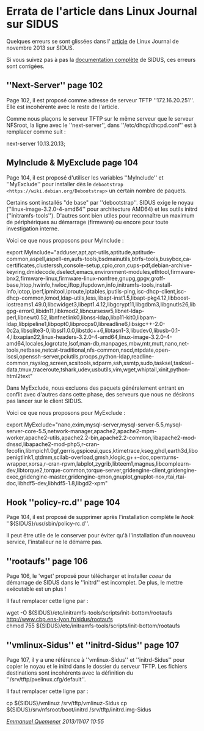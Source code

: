 Errata de l'article dans Linux Journal sur SIDUS
================================================

Quelques erreurs se sont glissées dans l' [article](http://www.linuxjournal.com/content/november-2013-issue-linux-journal-system-administration) de Linux Journal de novembre 2013 sur SIDUS.

Si vous suivez pas à pas la [documentation complète](#) de SIDUS, ces erreurs sont corrigées.

''Next-Server'' page 102
------------------------

Page 102, il est proposé comme adresse de serveur TFTP ''172.16.20.251''. Elle est incohérente avec le reste de l'article.

Comme nous plaçons le serveur TFTP sur le même serveur que le serveur NFSroot, la ligne avec le ''next-server'', dans ''/etc/dhcp/dhcpd.conf'' est à remplacer comme suit : 

<div class="border-dashed">
    next-server 10.13.20.13;
</div>

MyInclude & MyExclude page 104
------------------------------

Page 104, il est proposé d'utiliser les variables ''MyInclude'' et ''MyExclude'' pour installer dès le `debootstrap <https://wiki.debian.org/Debootstrap>` un certain nombre de paquets. 

Certains sont installés "de base" par ''debootstrap''. SIDUS exige le noyau (''linux-image-3.2.0-4-amd64'' pour architecture AMD64) et les outils initrd (''initramfs-tools''). D'autres sont bien utiles pour reconnaître un maximum de périphériques au démarrage (firmware) ou encore pour toute investigation interne.

Voici ce que nous proposons pour MyInclude :

<div class="border-dashed-wrap">
    export MyInclude="adduser,apt,apt-utils,aptitude,aptitude-common,aspell,aspell-en,aufs-tools,bsdmainutils,btrfs-tools,busybox,ca-certificates,clusterssh,console-setup,cpio,cron,cups-pdf,debian-archive-keyring,dmidecode,dselect,emacs,environment-modules,ethtool,firmware-bnx2,firmware-linux,firmware-linux-nonfree,gnupg,gpgv,groff-base,htop,hwinfo,hwloc,iftop,ifupdown,info,initramfs-tools,install-info,iotop,iperf,ipmitool,iproute,iptables,iputils-ping,isc-dhcp-client,isc-dhcp-common,kmod,ldap-utils,less,libapt-inst1.5,libapt-pkg4.12,libboost-iostreams1.49.0,libcwidget3,libept1.4.12,libgcrypt11,libgdbm3,libgnutls26,libgpg-error0,libidn11,libkmod2,libncursesw5,libnet-ldap-perl,libnewt0.52,libnfnetlink0,libnss-ldap,libp11-kit0,libpam-ldap,libpipeline1,libpopt0,libprocps0,libreadline6,libsigc++-2.0-0c2a,libsqlite3-0,libssl1.0.0,libstdc++6,libtasn1-3,libudev0,libusb-0.1-4,libxapian22,linux-headers-3.2.0-4-amd64,linux-image-3.2.0-4-amd64,locales,logrotate,lsof,man-db,manpages,mbw,mtr,mutt,nano,net-tools,netbase,netcat-traditional,nfs-common,nscd,ntpdate,open-iscsi,openssh-server,pciutils,procps,python-ldap,readline-common,rsyslog,screen,scsitools,sdparm,ssh,ssmtp,sudo,tasksel,tasksel-data,tmux,traceroute,tshark,udev,usbutils,vim,wget,whiptail,xinit,python-html2text"
</div>

Dans MyExclude, nous excluons des paquets généralement entrant en conflit avec d'autres dans cette phase, des serveurs que nous ne désirons pas lancer sur le client SIDUS.

Voici ce que nous proposons pour MyExclude :

<div class="border-dashed-wrap">
    export MyExclude="nano,exim,mysql-server,mysql-server-5.5,mysql-server-core-5.5,network-manager,apache2,apache2-mpm-worker,apache2-utils,apache2.2-bin,apache2.2-common,libapache2-mod-dnssd,libapache2-mod-php5,r-cran-fecofin,libmpich1.0gf,gerris,gspiceui,qucs,ktimetrace,kseg,ghdl,earth3d,libopenigtlink1,qtdmm,scilab-overload,gmsh,klogic,g++-doc,openturns-wrapper,xorsa,r-cran-rpvm,labplot,zygrib,libteem1,magnus,libcomplearn-dev,libtorque2,torque-common,torque-server,gridengine-client,gridengine-exec,gridengine-master,gridengine-qmon,gnuplot,gnuplot-nox,rtai,rtai-doc,libhdf5-dev,libhdf5-1.8,libgd2-xpm"
</div>

Hook ''policy-rc.d'' page 104
-----------------------------

Page 104, il est proposé de supprimer après l'installation complète le *hook* ''${SIDUS}/usr/sbin/policy-rc.d''. 

Il peut être utile de le conserver pour éviter qu'à l'installation d'un nouveau service, l'installeur ne le démarre pas.

''rootaufs'' page 106
---------------------

Page 106, le 'wget' proposé pour télécharger et installer *coeur* de démarrage de SIDUS dans le ''initrd'' est incomplet. De plus, le mettre exécutable est un plus !

Il faut remplacer cette ligne par :

<div class="border-dashed">
    wget -O ${SIDUS}/etc/initramfs-tools/scripts/init-bottom/rootaufs <a href="http://www.cbp.ens-lyon.fr/sidus/rootaufs">http://www.cbp.ens-lyon.fr/sidus/rootaufs</a> <br>
    chmod 755 ${SIDUS}/etc/initramfs-tools/scripts/init-bottom/rootaufs
</div>

''vmlinux-Sidus'' et ''initrd-Sidus'' page 107
----------------------------------------------

Page 107, il y a une référence à ''vmlinux-Sidus'' et ''initrd-Sidus'' pour copier le noyau et le initrd dans le dossier du serveur TFTP. Les fichiers destinations sont incohérents avec la définition du ''/srv/tftp/pxelinux.cfg/default''.

Il faut remplacer cette ligne par :

<div class="border-dashed">
    cp ${SIDUS}/vmlinuz /srv/tftp/vmlinuz-Sidus
    cp ${SIDUS}/srv/nfsroot/boot/initrd /srv/tftp/initrd.img-Sidus
</div>

<i><a href="mailto:emmanuel.quemener@ens-lyon.fr">Emmanuel Quemener</a> 2013/11/07 10:55</i>